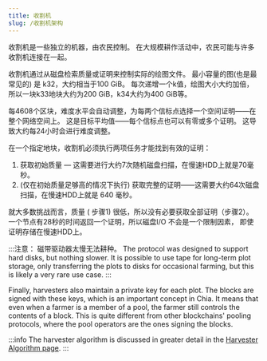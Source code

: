 ```yaml
---
title: 收割机
slug: /收割机架构
---
```


收割机是一些独立的机器，由农民控制。 在大规模耕作活动中，农民可能与许多收割机连接在一起。

收割机通过从磁盘检索质量或证明来控制实际的绘图文件。 最小容量的图(也是最常见的) 是 k32，大约相当于100 GiB。 每次递增一个k值，绘图大小大约加倍，所以一块k33地块大约为200 GiB，k34大约为400 GiB等。

每4608个区块，难度水平会自动调整，为每两个信标点选择一个空间证明——在整个网络空间上。 这是目标平均值——每个信标点也可以有零或多个证明。 这导致大约每24小时会进行难度调整。

在一个指定地块，收割机必须执行两项任务才能找到有效的证明：

1. 获取初始质量 — 这需要进行大约7次随机磁盘扫描，在慢速HDD上就是70毫秒。
2. (仅在初始质量足够高的情况下执行) 获取完整的证明——这需要大约64次磁盘扫描，在慢速HDD上就是 640 毫秒。

就大多数挑战而言，质量 ( 步骤1) 很低，所以没有必要获取全部证明（步骤2）。 一个节点有28秒的时间返回一个证明，所以磁盘I/O 不会是一个限制因素， 即使证明存储在慢速HDD上。

:::注意：
磁带驱动器太慢无法耕种。 The protocol was designed to support hard disks, but nothing slower. It is possible to use tape for long-term plot storage, only transferring the plots to disks for occasional farming, but this is likely a very rare use case.
:::

Finally, harvesters also maintain a private key for each plot. The blocks are signed with these keys, which is an important concept in Chia. It means that even when a farmer is a member of a pool, the farmer still controls the contents of a block. This is quite different from other blockchains' pooling protocols, where the pool operators are the ones signing the blocks.

:::info
The harvester algorithm is discussed in greater detail in the [Harvester Algorithm page](/harvester-algorithm).
:::
